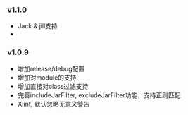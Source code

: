 ### v1.1.0
 * Jack & jill支持
 * 

### v1.0.9
 * 增加release/debug配置
 * 增加对module的支持
 * 增加直接对class过滤支持
 * 完善includeJarFilter, excludeJarFilter功能，支持正则匹配
 * Xlint, 默认忽略无意义警告